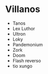 # Villanos

* Tanos
* Lex Luthor
* Ultron
* Loky
* Pandemonium
* Zork
* Doom
* Flash reverso
* tio xungo

